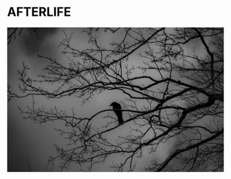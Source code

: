 <a href="https://afterlife-art.vercel.app" style="
text-decoration: none; 
color: black;
align: center;
"><h1>AFTERLIFE</h1></a>
[![alt text](cover-afterlife.jpg)](https://afterlife-art.vercel.app)